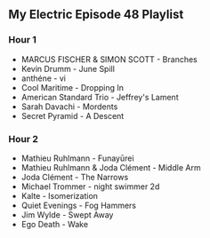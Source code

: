 ## My Electric Episode 48 Playlist

### Hour 1
* MARCUS FISCHER & SIMON SCOTT - Branches
* Kevin Drumm - June Spill
* anthéne - vi
* Cool Maritime - Dropping In
* American Standard Trio - Jeffrey's Lament
* Sarah Davachi - Mordents
* Secret Pyramid - A Descent

### Hour 2
* Mathieu Ruhlmann - Funayūrei
* Mathieu Ruhlmann & Joda Clément - Middle Arm
* Joda Clément - The Narrows
* Michael Trommer - night swimmer 2d
* Kalte - Isomerization
* Quiet Evenings - Fog Hammers
* Jim Wylde - Swept Away
* Ego Death - Wake